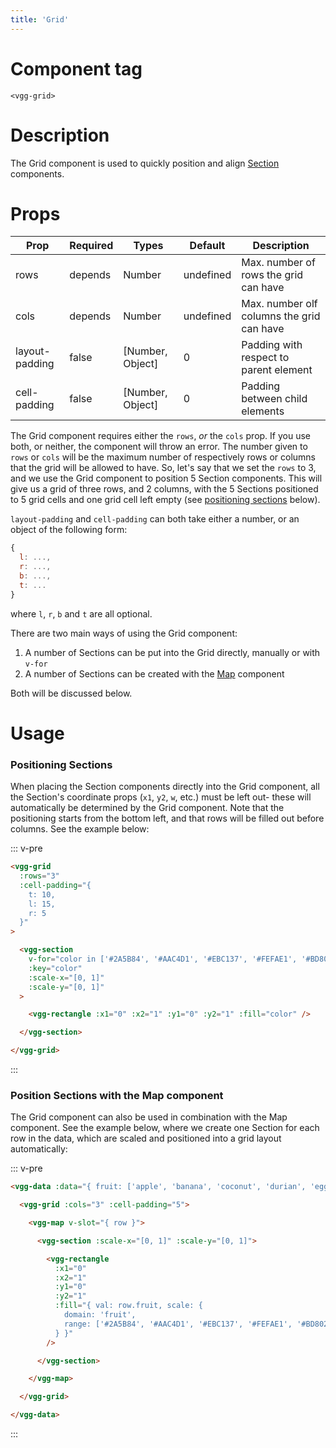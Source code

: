 ```yaml
---
title: 'Grid'
---
```


# Component tag

`<vgg-grid>`

# Description

The Grid component is used to quickly position and align [Section](./section.md)
components.

# Props

| Prop           | Required | Types            | Default   | Description                               |
| -------------- | -------- | ---------------- | --------- | ----------------------------------------- |
| rows           | depends  | Number           | undefined | Max. number of rows the grid can have     |
| cols           | depends  | Number           | undefined | Max. number olf columns the grid can have |
| layout-padding | false    | [Number, Object] | 0         | Padding with respect to parent element    |
| cell-padding   | false    | [Number, Object] | 0         | Padding between child elements            |

The Grid component requires either the `rows`, _or_ the `cols` prop. If you use both,
or neither, the component will throw an error. The number given to `rows` or `cols`
will be the maximum number of respectively rows or columns that the grid will be
allowed to have. So, let's say that we set the `rows` to 3, and we use the Grid
component to position 5 Section components. This will give us a grid of three
rows, and 2 columns, with the 5 Sections positioned to 5 grid cells and one grid
cell left empty (see [positioning sections](#positioning-sections) below).

`layout-padding` and `cell-padding` can both take either a number, or an object
of the following form:

```js
{
  l: ...,
  r: ...,
  b: ...,
  t: ...
}
```

where `l`, `r`, `b` and `t` are all optional.

There are two main ways of using the Grid component:

1. A number of Sections can be put into the Grid directly, manually or with `v-for`
2. A number of Sections can be created with the [Map](./map.md) component

Both will be discussed below.

# Usage

### Positioning Sections

When placing the Section components directly into the Grid component, all the
Section's coordinate props (`x1`, `y2`, `w`, etc.) must be left out- these
will automatically be determined by the Grid component. Note that the positioning
starts from the bottom left, and that rows will be filled out before columns.
See the example below:

::: v-pre
```html
<vgg-grid
  :rows="3"
  :cell-padding="{
    t: 10,
    l: 15,
    r: 5
  }"
>

  <vgg-section
    v-for="color in ['#2A5B84', '#AAC4D1', '#EBC137', '#FEFAE1', '#BD8025']"
    :key="color"
    :scale-x="[0, 1]"
    :scale-y="[0, 1]"
  >

    <vgg-rectangle :x1="0" :x2="1" :y1="0" :y2="1" :fill="color" />

  </vgg-section>

</vgg-grid>
```
:::

<sections-grid />

### Position Sections with the Map component

The Grid component can also be used in combination with the Map component.
See the example below, where we create one Section for each row in the data,
which are scaled and positioned into a grid layout automatically:

::: v-pre
```html
<vgg-data :data="{ fruit: ['apple', 'banana', 'coconut', 'durian', 'eggplant'] }">

  <vgg-grid :cols="3" :cell-padding="5">

    <vgg-map v-slot="{ row }">

      <vgg-section :scale-x="[0, 1]" :scale-y="[0, 1]">

        <vgg-rectangle
          :x1="0"
          :x2="1"
          :y1="0"
          :y2="1"
          :fill="{ val: row.fruit, scale: {
            domain: 'fruit',
            range: ['#2A5B84', '#AAC4D1', '#EBC137', '#FEFAE1', '#BD8025']
          } }"
        />

      </vgg-section>

    </vgg-map>

  </vgg-grid>

</vgg-data>
```
:::

<mapped-sections-grid />
